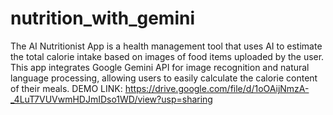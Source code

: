 # nutrition_with_gemini
The AI Nutritionist App is a health management tool that uses AI to estimate the total calorie intake based on images of food items uploaded by the user. This app integrates Google Gemini API for image recognition and natural language processing, allowing users to easily calculate the calorie content of their meals.
DEMO LINK:
https://drive.google.com/file/d/1oOAijNmzA-_4LuT7VUVwmHDJmIDso1WD/view?usp=sharing
